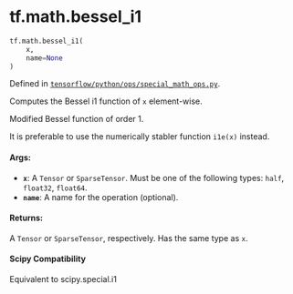 <div itemscope itemtype="http://developers.google.com/ReferenceObject">
<meta itemprop="name" content="tf.math.bessel_i1" />
</div>

# tf.math.bessel_i1

``` python
tf.math.bessel_i1(
    x,
    name=None
)
```



Defined in [`tensorflow/python/ops/special_math_ops.py`](https://www.tensorflow.org/code/tensorflow/python/ops/special_math_ops.py).

Computes the Bessel i1 function of `x` element-wise.

Modified Bessel function of order 1.

It is preferable to use the numerically stabler function `i1e(x)` instead.

#### Args:

* <b>`x`</b>: A `Tensor` or `SparseTensor`. Must be one of the following types: `half`,
    `float32`, `float64`.
* <b>`name`</b>: A name for the operation (optional).


#### Returns:

A `Tensor` or `SparseTensor`, respectively. Has the same type as `x`.



#### Scipy Compatibility
Equivalent to scipy.special.i1

